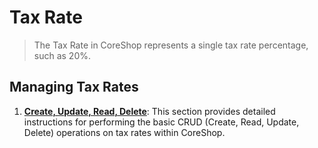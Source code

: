 # Tax Rate

> The Tax Rate in CoreShop represents a single tax rate percentage, such as 20%.

## Managing Tax Rates

1. **[Create, Update, Read, Delete](./01_CRUD.md)**: This section provides detailed instructions for performing the
   basic CRUD (Create, Read, Update, Delete) operations on tax rates within CoreShop.
